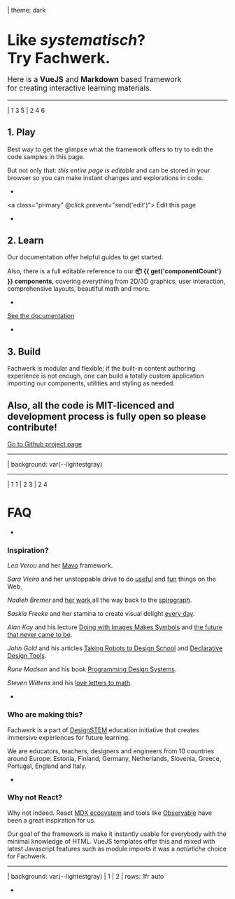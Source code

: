 | theme: dark

# <big>Like <var>system&shy;atisch</var>?<br>Try Fach&shy;werk.</big>

<big>

Here is a **VueJS** and **Markdown** based framework<br>for creating interactive learning materials.

</big>

---

| 1 3 5
| 2 4 6

## 1. Play

Best way to get the glimpse what the framework offers to try to edit the code samples in this page.

But not only that: <var>this entire page is editable</var> and can be stored in your browser so you can make instant changes and explorations in code.

-

<a class="primary" @click.prevent="send('edit')"><f-edit-icon />&nbsp;Edit this page</a>

-

## 2. Learn

Our documentation offer helpful guides to get started. 

Also, there is a full editable reference to our **📦&nbsp;{{ get('componentCount') }}&nbsp;components**, covering everything from 2D/3D graphics, user interaction, comprehensive layouts, beautiful math and more.

-

<a href="./docs" class="primary">See the documentation</a>

-

## 3. Build

Fachwerk is modular and flexible: if the built-in content authoring experience is not enough, one can build a totally custom application importing our components, utilities and styling as needed.

Also, all the code is MIT-licenced and development process is fully open so please contribute!
-

<a href="https://github.com/designstem/fachwerk" class="primary" target="_blank">Go to Github project page</a>

---

| background: var(--lightestgray)

<f-content-example src="./docs/examples/2d.md" />

---

| 1 1
| 2 3
| 2 4

# FAQ

-

### Inspiration?

<var>Lea Verou</var> and her [Mavo](https://www.smashingmagazine.com/2017/05/introducing-mavo/) framework.

<var>Sara Vieira</var> and her unstoppable drive to do [useful](https://fiddly.netlify.com/) and [fun](https://makefrontendshitagain.party/) things on the Web.

<var>Nadieh Bremer</var> and [her work ](https://www.visualcinnamon.com/) all the way back to the [spirograph](https://www.visualcinnamon.com/2016/01/animating-dashed-line-d3).

<var>Saskia Freeke</var> and her stamina to create visual delight [every day](https://twitter.com/sasj_nl).

<var>Alan Kay</var> and his lecture [Doing with Images Makes Symbols](https://www.youtube.com/watch?v=p2LZLYcu_JY) and [the future that never came to be](https://www.youtube.com/watch?v=8pTEmbeENF4).

<var>John Gold</var> and his articles [Taking Robots to Design School](https://jon.gold/2016/05/robot-design-school) and [Declarative Design Tools](https://jon.gold/2016/06/declarative-design-tools/).

<var>Rune Madsen</var> and his book [Programming Design Systems](https://programmingdesignsystems.com/).

<var>Steven Wittens</var> and his [love letters to math](http://acko.net).

-

### Who are making this?

Fachwerk is a part of [DesignSTEM](https://designstem.github.io/projects) education initiative that creates immersive experiences for future learning. 

We are educators, teachers, designers and engineers from 10 countries around Europe: Estonia, Finland, Germany, Netherlands, Slovenia, Greece, Portugal, England and Italy.

-

### Why not React?

Why not indeed. React [MDX ecosystem](https://github.com/mdx-js) and tools like [Observable](observablehq.com) have been a great inspiration for us.

Our goal of the framework is make it instantly usable for everybody with the minimal knowledge of HTML. VueJS templates offer this and mixed with latest Javascript features such as module imports it was a *natürliche* choice for Fachwerk.

---

| background: var(--lightestgray)
| 1
| 2
| rows: 1fr auto

-

<f-footer style="padding: 0" />